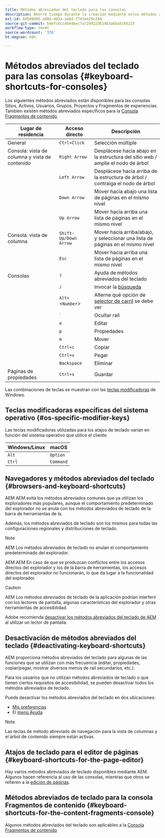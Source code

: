```yaml
---
title: Métodos abreviados del teclado para las consolas
description: Ahorre tiempo durante la creación mediante estos métodos abreviados del teclado
exl-id: 68508d05-a98d-483a-aa6d-f743ee29c284
source-git-commit: bdefc8ccdb44bec7a72d9223614b3a6ba5c65225
workflow-type: tm+mt
source-wordcount: '376'
ht-degree: 69%

---
```


# Métodos abreviados del teclado para las consolas   {#keyboard-shortcuts-for-consoles}

Los siguientes métodos abreviados están disponibles para las consolas Sitios, Activos, Usuarios, Grupos, Proyectos y Fragmentos de experiencias. También existen métodos abreviados específicos para la [Consola Fragmentos de contenido](#keyboard-shortcuts-for-the-content-fragments-console).

| Lugar de residencia | Acceso directo | Descripción |
|---|---|---|
| General | `Ctrl+Click` | Selección múltiple |
| Consola: vista de columna y vista de contenido | `Right Arrow` | Desplácese hacia abajo en la estructura del sitio web / amplíe el nodo de árbol |
|  | `Left Arrow` | Desplácese hacia arriba de la estructura de árbol / contraiga el nodo de árbol |
|  | `Down Arrow` | Mover hacia abajo una lista de páginas en el mismo nivel |
|  | `Up Arrow` | Mover hacia arriba una lista de páginas en el mismo nivel |
| Consola: vista de columna | `Shift-Up/Down Arrow` | Mover hacia arriba/abajo, y seleccionar una lista de páginas en el mismo nivel |
|  | `Esc` | Mover hacia arriba una lista de páginas en el mismo nivel |
| Consolas | `?` | Ayuda de métodos abreviados del teclado |
|  | `/` | Invocar la [búsqueda](/help/sites-cloud/authoring/getting-started/search.md) |
|  | `Alt+`&lt;`Number`> | Alterne qué opción de [selector de carril](/help/sites-cloud/authoring/getting-started/basic-handling.md#rail-selector) se debe ver |
|  | ``` ` ``` | Ocultar raíl |
|  | `e` | Editar |
|  | `p` | Propiedades |
|  | `m` | Mover |
|  | `Ctrl+c` | Copiar |
|  | `Ctrl+v` | Pegar |
|  | `Backspace` | Eliminar |
| Páginas de propiedades | `Ctrl+s` | Guardar |

Las combinaciones de teclas se muestran con las [teclas modificadoras](#os-specific-modifier-keys) de Windows.

## Teclas modificadoras específicas del sistema operativo {#os-specific-modifier-keys}

Las teclas modificadoras utilizadas para los atajos de teclado varían en función del sistema operativo que utilice el cliente.

| Windows/Linux | macOS |
|---|---|
| `Alt` | `Option` |
| `Ctrl` | `Command` |

## Navegadores y métodos abreviados del teclado {#browsers-and-keyboard-shortcuts}

AEM AEM evita los métodos abreviados comunes que ya utilizan los exploradores más populares, aunque el comportamiento predeterminado del explorador no se anula con los métodos abreviados de teclado de la barra de herramientas de la.

Además, los métodos abreviados de teclado son los mismos para todas las configuraciones regionales y distribuciones de teclado.

>[!NOTE]
>
>AEM Los métodos abreviados de teclado no anulan el comportamiento predeterminado del explorador.
>
>AEM AEM En caso de que se produzcan conflictos entre los accesos directos del explorador y los de la barra de herramientas, los accesos directos del explorador no funcionarán, lo que da lugar a la funcionalidad del explorador.

>[!CAUTION]
>
>AEM Los métodos abreviados de teclado de la aplicación podrían interferir con los lectores de pantalla, algunas características del explorador y otras herramientas de accesibilidad.
>
>Adobe recomienda [desactivar los métodos abreviados del teclado de AEM](#deactivating-keyboard-shortcuts) al utilizar un lector de pantalla.

## Desactivación de métodos abreviados del teclado {#deactivating-keyboard-shortcuts}

AEM proporciona métodos abreviados del teclado para algunas de las funciones que se utilizan con más frecuencia (editar, propiedades, copiar/pegar, mostrar diversos menús de raíl secundarios, etc.).

Para los usuarios que no utilizan métodos abreviados de teclado o que tienen ciertos requisitos de accesibilidad, se pueden desactivar todos los métodos abreviados de teclado.

Puede desactivar los métodos abreviados del teclado en dos ubicaciones:

* [Mis preferencias](/help/sites-cloud/authoring/getting-started/account-environment.md#my-preferences)
* El [menú Ayuda](/help/sites-cloud/authoring/getting-started/basic-handling.md#accessing-help)

>[!NOTE]
>
>Las teclas de método abreviado de navegación para la vista de columnas y el árbol de contenido siempre están activas.

## Atajos de teclado para el editor de páginas {#keyboard-shortcuts-for-the-page-editor}

Hay varios métodos abreviados de teclado disponibles mediante AEM. Algunos hacen referencia al uso de las consolas, mientras que otros se refieren a la [edición de páginas](/help/sites-cloud/authoring/fundamentals/keyboard-shortcuts.md).

## Métodos abreviados de teclado para la consola Fragmentos de contenido {#keyboard-shortcuts-for-the-content-fragments-console}

Algunos métodos abreviados del teclado son aplicables a la [Consola Fragmentos de contenido](/help/sites-cloud/administering/content-fragments/content-fragments-console-keyboard-shortcuts.md)